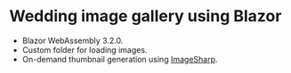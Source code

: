 # Wedding image gallery using Blazor

* Blazor WebAssembly 3.2.0.
* Custom folder for loading images.
* On-demand thumbnail generation using [ImageSharp](https://github.com/SixLabors/ImageSharp).
